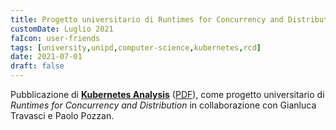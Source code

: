 ```yaml
---
title: Progetto universitario di Runtimes for Concurrency and Distribution
customDate: Luglio 2021
faIcon: user-friends
tags: [university,unipd,computer-science,kubernetes,rcd]
date: 2021-07-01
draft: false
---
```


Pubblicazione di **[Kubernetes Analysis](https://github.com/Maxelweb/Kubernetes-RCD)** ([PDF](https://github.com/Maxelweb/Kubernetes-RCD/releases/download/v1.1.0/Pozzan.Sciacco.Travasci.RCD.2021-06-24.pdf)), come progetto universitario di _Runtimes for Concurrency and Distribution_ in collaborazione con Gianluca Travasci e Paolo Pozzan.
